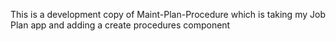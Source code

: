 This is a development copy of Maint-Plan-Procedure which is taking my Job Plan app and adding a create procedures component
